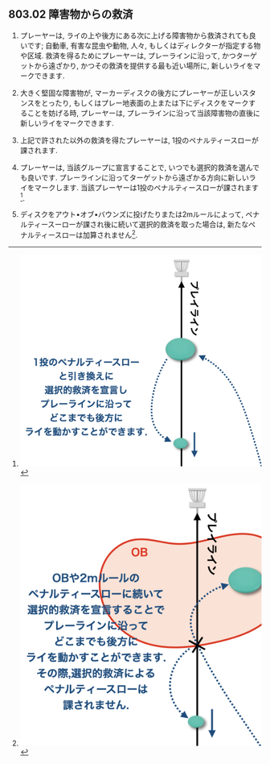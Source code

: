 ## 803.02 障害物からの救済

1. プレーヤーは,
ライの上や後方にある次に上げる障害物から救済されても良いです;
自動車,
有害な昆虫や動物,
人々,
もしくはディレクターが指定する物や区域.
救済を得るためにプレーヤーは,
プレーラインに沿って,
かつターゲットから遠ざかり,
かつその救済を提供する最も近い場所に,
新しいライをマークできます.

1. 大きく堅固な障害物が,
マーカーディスクの後方にプレーヤーが正しいスタンスをとったり,
もしくはプレー地表面の上または下にディスクをマークすることを妨げる時,
プレーヤーは,
プレーラインに沿って当該障害物の直後に新しいライをマークできます.

1. 上記で許された以外の救済を得たプレーヤーは,
1投のペナルティースローが課されます.

1. プレーヤーは,
当該グループに宣言することで,
いつでも選択的救済を選んでも良いです.
プレーラインに沿ってターゲットから遠ざかる方向に新しいライをマークします.
当該プレーヤーは1投のペナルティースローが課されます[^1].

1. ディスクをアウト•オブ•バウンズに投げたりまたは2mルールによって,
ペナルティースーローが課され後に続いて選択的救済を取った場合は,
新たなペナルティースローは加算されません[^2].




[^1]: ![選択的救済](assets/img/optional-relief.png)
[^2]: ![OBと選択的救済](assets/img/ob-optional-relief.png)
